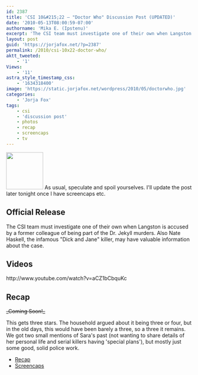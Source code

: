 ```yaml
---
id: 2387
title: 'CSI 10&#215;22 — "Doctor Who" Discussion Post (UPDATED)'
date: '2010-05-13T08:00:59-07:00'
authorname: 'Mika E. (Ipstenu)'
excerpt: 'The CSI team must investigate one of their own when Langston is accused by a former colleague of being part of the Dr. Jekyll murders. (UPDATED)'
layout: post
guid: 'https://jorjafox.net/?p=2387'
permalink: /2010/csi-10x22-doctor-who/
aktt_tweeted:
    - '1'
Views:
    - '11'
astra_style_timestamp_css:
    - '1634318400'
image: 'https://static.jorjafox.net/wordpress/2010/05/doctorwho.jpg'
categories:
    - 'Jorja Fox'
tags:
    - csi
    - 'discussion post'
    - photos
    - recap
    - screencaps
    - tv
---
```


<img src="//static.jorjafox.net/wordpress/2010/05/doctorwho-100x100.jpg" alt="" title="doctorwho" width="100" height="100" class="alignleft size-thumbnail wp-image-2390" /> As usual, speculate and spoil yourselves. I'll update the post later tonight once I have screencaps etc.

<h2>Official Release</h2>
The CSI team must investigate one of their own when Langston is accused by a former colleague of being part of the Dr. Jekyll murders. Also Nate Haskell, the infamous "Dick and Jane" killer, may have valuable information about the case.

<h2>Videos</h2>
http://www.youtube.com/watch?v=aCZ1bCbquKc

<h2>Recap</h2>
<del datetime="2010-05-14T02:04:04+00:00">_Coming Soon!_</del>

This gets three stars.  The household argued about it being three or four, but in the old days, this would have been barely a three, so a three it remains.  We got two small mentions of Sara's past (not wanting to share details of her personal life and serial killers having 'special plans'), but mostly just some good, solid police work.

<ul>
	<li><a href="https://jorjafox.net/wiki/Doctor_Who">Recap</a></li>
	<li><a href="https://jorjafox.net/gallery/tv/csi/season10/doctorwho/">Screencaps</a></li>
</ul>
